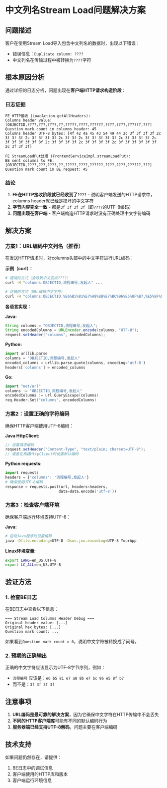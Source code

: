 # 中文列名Stream Load问题解决方案

## 问题描述
客户在使用Stream Load导入包含中文列名的数据时，出现以下错误：
- 错误信息：`Duplicate column: ????`
- 中文列名在传输过程中被转换为`????`字符

## 根本原因分析

通过详细的日志分析，问题出现在**客户端HTTP请求构造阶段**：

### 日志证据
```
FE HTTP接收 (LoadAction.getAllHeaders):
Columns header value: [OBJECTID,????,???,????,??,?????,????,??????,????,????,??????,???]
Question mark count in columns header: 45
Columns header UTF-8 bytes: [4f 42 4a 45 43 54 49 44 2c 3f 3f 3f 3f 2c 3f 3f 3f 2c 3f 3f 3f 3f 2c 3f 3f 2c 3f 3f 3f 3f 3f 2c 3f 3f 3f 3f 2c 3f 3f 3f 3f 3f 3f 2c 3f 3f 3f 3f 2c 3f 3f 3f 3f 2c 3f 3f 3f 3f 3f 3f 2c 3f 3f 3f]

FE StreamLoadPut处理 (FrontendServiceImpl.streamLoadPut):
BE sent columns to FE: [OBJECTID,????,???,????,??,?????,????,??????,????,????,??????,???]
Question mark count in BE request: 45
```

### 结论
1. **FE在HTTP接收阶段就已经收到了`????`** - 说明客户端发送的HTTP请求中，columns header就已经是损坏的中文字符
2. **字节内容完全一致** - 都是`3f 3f 3f 3f`（即`????`的UTF-8编码）
3. **问题出现在客户端** - 客户端构造HTTP请求时没有正确处理中文字符编码

## 解决方案

### 方案1：URL编码中文列名（推荐）
在发送HTTP请求时，对columns头部中的中文字符进行URL编码：

**示例（curl）：**
```bash
# 错误的方式（会导致中文变成????）
curl -H "columns:OBJECTID,流程编号,发起人" ...

# 正确的方式（URL编码中文字符）
curl -H "columns:OBJECTID,%E6%B5%81%E7%A8%8B%E7%BC%96%E5%8F%B7,%E5%8F%91%E8%B5%B7%E4%BA%BA" ...
```

**各语言实现：**

**Java:**
```java
String columns = "OBJECTID,流程编号,发起人";
String encodedColumns = URLEncoder.encode(columns, "UTF-8");
request.setHeader("columns", encodedColumns);
```

**Python:**
```python
import urllib.parse
columns = "OBJECTID,流程编号,发起人"
encoded_columns = urllib.parse.quote(columns, encoding='utf-8')
headers['columns'] = encoded_columns
```

**Go:**
```go
import "net/url"
columns := "OBJECTID,流程编号,发起人"
encodedColumns := url.QueryEscape(columns)
req.Header.Set("columns", encodedColumns)
```

### 方案2：设置正确的字符编码
确保HTTP客户端使用UTF-8编码：

**Java HttpClient:**
```java
// 设置请求编码
request.setHeader("Content-Type", "text/plain; charset=UTF-8");
// 或者在构建HttpClient时设置默认编码
```

**Python requests:**
```python
import requests
headers = {'columns': '流程编号,发起人'}
# 确保使用UTF-8编码
response = requests.post(url, headers=headers, 
                        data=data.encode('utf-8'))
```

### 方案3：检查客户端环境
确保客户端运行环境支持UTF-8：

**Java:**
```bash
# 启动Java程序时设置编码
java -Dfile.encoding=UTF-8 -Dsun.jnu.encoding=UTF-8 YourApp
```

**Linux环境变量:**
```bash
export LANG=en_US.UTF-8
export LC_ALL=en_US.UTF-8
```

## 验证方法

### 1. 检查BE日志
在BE日志中查看以下信息：
```
=== Stream Load Columns Header Debug ===
Original header value: [...]
Original hex bytes: [...]
Question mark count: ...
```

如果看到`Question mark count > 0`，说明中文字符被转换成了问号。

### 2. 预期的正确输出
正确的中文字符应该显示为UTF-8字节序列，例如：
- `流程编号` 应该是：`e6 b5 81 e7 a8 8b e7 bc 96 e5 8f b7`
- 而不是：`3f 3f 3f 3f`

## 注意事项
1. **URL编码是最可靠的解决方案**，因为它确保中文字符在HTTP传输中不会丢失
2. **不同的HTTP客户端库**可能有不同的默认编码行为
3. **服务器端已经支持UTF-8解码**，问题主要在客户端编码

## 技术支持
如果问题仍然存在，请提供：
1. BE日志中的调试信息
2. 客户端使用的HTTP库和版本
3. 客户端运行环境信息
